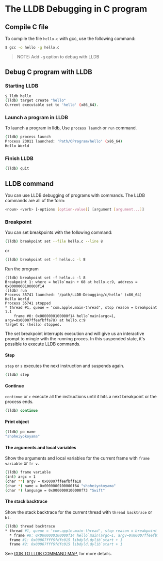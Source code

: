 # The LLDB Debugging in C program

## Compile C file

To compile the file `hello.c` with gcc, use the following command:

```bash
$ gcc -o hello -g hello.c
```

> NOTE: Add `-g` option to debug with LLDB


## Debug C program with LLDB

### Starting LLDB

```bash
$ lldb hello
(lldb) target create "hello"
Current executable set to 'hello' (x86_64).
```

### Launch a program in LLDB

To launch a program in lldb, Use `process launch` or `run` command. 

```bash
(lldb) process launch
Process 23011 launched: 'Path/CProgram/hello' (x86_64)
Hello World
```

### Finish LLDB

```bash
(lldb) quit
```

## LLDB command

You can use LLDB debugging of programs with commands.
The LLDB commands are all of the form:

```bash
<noun> <verb> [-options [option-value]] [argument [argument...]]
```

### Breakpoint 

You can set breakpoints with the following command:

```bash
(lldb) breakpoint set --file hello.c --line 8
```
or 

```bash
(lldb) breakpoint set -f hello.c -l 8
```

Run the program

```
(lldb) breakpoint set -f hello.c -l 8
Breakpoint 1: where = hello`main + 68 at hello.c:9, address = 0x0000000100000f14
(lldb) run
Process 35741 launched: '/path/LLDB-Debugging/c/hello' (x86_64)
Hello World 
Process 35741 stopped
* thread #1, queue = 'com.apple.main-thread', stop reason = breakpoint 1.1
    frame #0: 0x0000000100000f14 hello`main(argc=1, argv=0x00007ffeefbffa78) at hello.c:9
Target 0: (hello) stopped.
```

The set breakpoint interrupts execution and will give us an interactive prompt to mingle with the running proces. In this suspended state, it's possible to execute LLDB commands.

#### Step

`step` or `s` executes the next instruction and suspends again.

```bash
(lldb) step
```

#### Continue

`continue` or `c`  execute all the instructions until it hits a next breakpoint or the process ends.

```bash
(lldb) continue
```

#### Print object

```bash
(lldb) po name
"shoheiyokoyama"
```

#### The arguments and local variables

Show the arguments and local variables for the current frame with `frame variable` or `fr v`.

```bash
(lldb) frame variable
(int) argc = 1
(char **) argv = 0x00007ffeefbffa18
(char *) name = 0x0000000100000f64 "shoheiyokoyama"
(char *) language = 0x0000000100000f73 "Swift"
```

#### The stack backtrace

Show the stack backtrace for the current thread with `thread backtrace` or `bt`.

```bash
(lldb) thread backtrace
* thread #1, queue = 'com.apple.main-thread', stop reason = breakpoint 1.1
  * frame #0: 0x0000000100000f14 hello`main(argc=1, argv=0x00007ffeefbffa18) at hello.c:9
  frame #1: 0x00007fff6fdfc015 libdyld.dylib`start + 1
  frame #2: 0x00007fff6fdfc015 libdyld.dylib`start + 1
```

See [GDB TO LLDB COMMAND MAP](https://lldb.llvm.org/lldb-gdb.html), for more details.
